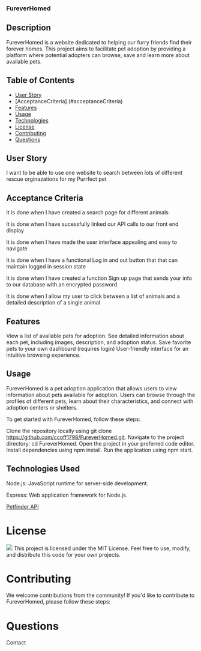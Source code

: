 ### FureverHomed


## Description 

FureverHomed is a website dedicated to helping our furry friends find their forever homes. This project aims to facilitate pet adoption by providing a platform where potential adopters can browse, save and learn more about available pets.

 ## Table of Contents
  * [User Story](#userStory)
  * [AcceptanceCriteria] (#acceptanceCriteria)
  * [Features](#features)
  * [Usage](#usage)
  * [Technologies](#technologies)
  * [License](#license)
  * [Contributing](#contributing)
  * [Questions](#questions)

## User Story
I want to be able to use one website to search between lots of different rescue orginazations for my Purrfect pet

## Acceptance Criteria
It is done when I have created a search page for different animals 

It is done when I have sucessfully linked our API calls to our front end display 

It is done when I have made the user interface appealing and easy to navigate

It is done when I have a functional Log in and out button that that can maintain logged in session state 

It is done when I have created a function Sign up page that sends your info to our database with an encrypted password 

It is done when I allow my user to click between a list of animals and a detailed description of a single animal 


## Features
View a list of available pets for adoption.
See detailed information about each pet, including images, description, and adoption status.
Save favorite pets to your own dashboard (requires login)
User-friendly interface for an intuitive browsing experience.

## Usage
FureverHomed is a pet adoption application that allows users to view information about pets available for adoption. Users can browse through the profiles of different pets, learn about their characteristics, and connect with adoption centers or shelters.

To get started with FureverHomed, follow these steps:

Clone the repository locally using git clone https://github.com/ccoff1798/FureverHomed.git.
Navigate to the project directory: cd FureverHomed.
Open the project in your preferred code editor.
Install dependencies using npm install.
Run the application using npm start.

## Technologies Used
Node.js: JavaScript runtime for server-side development.

Express: Web application framework for Node.js.

[Petfinder API](https://www.petfinder.com/developers/v2/docs/#capabilities)

# License
<img src="https://img.shields.io/badge/license-MIT-purple.svg">
This project is licensed under the MIT License. Feel free to use, modify, and distribute this code for your own projects.

# Contributing
We welcome contributions from the community! If you'd like to contribute to FureverHomed, please follow these steps:

# Questions
Contact




